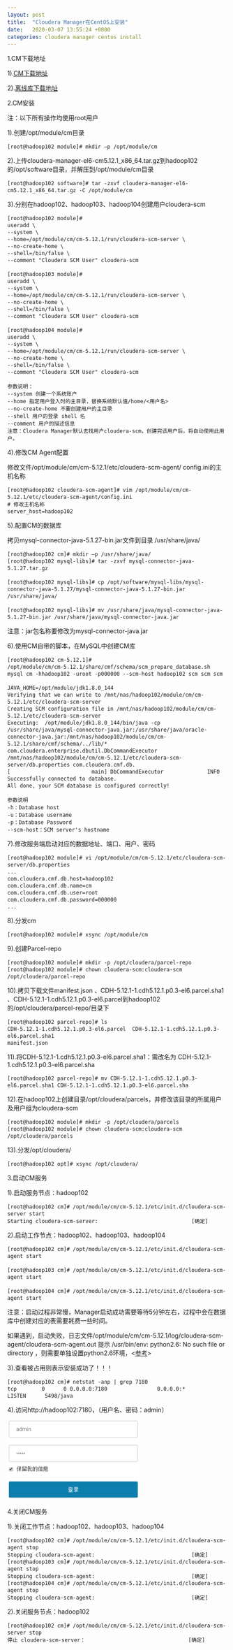 ```yaml
---
layout: post
title:  "Cloudera Manager在CentOS上安装"
date:   2020-03-07 13:55:24 +0800
categories: cloudera manager centos install
---
```



1.CM下载地址

1).[CM下载地址](http://archive.cloudera.com/cm5/cm/5/)

2).[离线库下载地址](http://archive.cloudera.com/cdh5/parcels)

2.CM安装

注：以下所有操作均使用root用户

1).创建/opt/module/cm目录
```shell
[root@hadoop102 module]# mkdir –p /opt/module/cm
```

2).上传cloudera-manager-el6-cm5.12.1_x86_64.tar.gz到hadoop102的/opt/software目录，并解压到/opt/module/cm目录
```shell
[root@hadoop102 software]# tar -zxvf cloudera-manager-el6-cm5.12.1_x86_64.tar.gz -C /opt/module/cm
```

3).分别在hadoop102、hadoop103、hadoop104创建用户cloudera-scm
```shell
[root@hadoop102 module]# 
useradd \
--system \
--home=/opt/module/cm/cm-5.12.1/run/cloudera-scm-server \
--no-create-home \
--shell=/bin/false \
--comment "Cloudera SCM User" cloudera-scm

[root@hadoop103 module]# 
useradd \
--system \
--home=/opt/module/cm/cm-5.12.1/run/cloudera-scm-server \
--no-create-home \
--shell=/bin/false \
--comment "Cloudera SCM User" cloudera-scm

[root@hadoop104 module]# 
useradd \
--system \
--home=/opt/module/cm/cm-5.12.1/run/cloudera-scm-server \
--no-create-home \
--shell=/bin/false \
--comment "Cloudera SCM User" cloudera-scm

参数说明：
--system 创建一个系统账户
--home 指定用户登入时的主目录，替换系统默认值/home/<用户名>
--no-create-home 不要创建用户的主目录
--shell 用户的登录 shell 名
--comment 用户的描述信息
注意：Cloudera Manager默认去找用户cloudera-scm，创建完该用户后，将自动使用此用户。

```

4).修改CM Agent配置

修改文件/opt/module/cm/cm-5.12.1/etc/cloudera-scm-agent/ config.ini的主机名称

```shell
[root@hadoop102 cloudera-scm-agent]# vim /opt/module/cm/cm-5.12.1/etc/cloudera-scm-agent/config.ini
# 修改主机名称
server_host=hadoop102
```

5).配置CM的数据库

拷贝mysql-connector-java-5.1.27-bin.jar文件到目录 /usr/share/java/	
```shell
[root@hadoop102 cm]# mkdir –p /usr/share/java/
[root@hadoop102 mysql-libs]# tar -zxvf mysql-connector-java-5.1.27.tar.gz

[root@hadoop102 mysql-libs]# cp /opt/software/mysql-libs/mysql-connector-java-5.1.27/mysql-connector-java-5.1.27-bin.jar /usr/share/java/

[root@hadoop102 mysql-libs]# mv /usr/share/java/mysql-connector-java-5.1.27-bin.jar /usr/share/java/mysql-connector-java.jar
```
注意：jar包名称要修改为mysql-connector-java.jar

6).使用CM自带的脚本，在MySQL中创建CM库
```shell
[root@hadoop102 cm-5.12.1]# 
/opt/module/cm/cm-5.12.1/share/cmf/schema/scm_prepare_database.sh mysql cm -hhadoop102 -uroot -p000000 --scm-host hadoop102 scm scm scm

JAVA_HOME=/opt/module/jdk1.8.0_144
Verifying that we can write to /mnt/nas/hadoop102/module/cm/cm-5.12.1/etc/cloudera-scm-server
Creating SCM configuration file in /mnt/nas/hadoop102/module/cm/cm-5.12.1/etc/cloudera-scm-server
Executing:  /opt/module/jdk1.8.0_144/bin/java -cp /usr/share/java/mysql-connector-java.jar:/usr/share/java/oracle-connector-java.jar:/mnt/nas/hadoop102/module/cm/cm-5.12.1/share/cmf/schema/../lib/* com.cloudera.enterprise.dbutil.DbCommandExecutor /mnt/nas/hadoop102/module/cm/cm-5.12.1/etc/cloudera-scm-server/db.properties com.cloudera.cmf.db.
[                          main] DbCommandExecutor              INFO  Successfully connected to database.
All done, your SCM database is configured correctly!

参数说明
-h：Database host
-u：Database username
-p：Database Password
--scm-host：SCM server's hostname
```

7).修改服务端启动对应的数据地址、端口、用户、密码
```shell
[root@hadoop102 module]# vi /opt/module/cm/cm-5.12.1/etc/cloudera-scm-server/db.properties
...
com.cloudera.cmf.db.host=hadoop102
com.cloudera.cmf.db.name=cm
com.cloudera.cmf.db.user=root
com.cloudera.cmf.db.password=000000
...

```

8).分发cm
```shell
[root@hadoop102 module]# xsync /opt/module/cm
```

9).创建Parcel-repo
```shell
[root@hadoop102 module]# mkdir -p /opt/cloudera/parcel-repo
[root@hadoop102 module]# chown cloudera-scm:cloudera-scm /opt/cloudera/parcel-repo
```

10).拷贝下载文件manifest.json 、CDH-5.12.1-1.cdh5.12.1.p0.3-el6.parcel.sha1 、CDH-5.12.1-1.cdh5.12.1.p0.3-el6.parcel到hadoop102的/opt/cloudera/parcel-repo/目录下
```shell
[root@hadoop102 parcel-repo]# ls
CDH-5.12.1-1.cdh5.12.1.p0.3-el6.parcel  CDH-5.12.1-1.cdh5.12.1.p0.3-el6.parcel.sha1  
manifest.json
```

11).将CDH-5.12.1-1.cdh5.12.1.p0.3-el6.parcel.sha1：需改名为 CDH-5.12.1-1.cdh5.12.1.p0.3-el6.parcel.sha
```shell
[root@hadoop102 parcel-repo]# mv CDH-5.12.1-1.cdh5.12.1.p0.3-el6.parcel.sha1 CDH-5.12.1-1.cdh5.12.1.p0.3-el6.parcel.sha
```

12).在hadoop102上创建目录/opt/cloudera/parcels，并修改该目录的所属用户及用户组为cloudera-scm
```shell
[root@hadoop102 module]# mkdir -p /opt/cloudera/parcels 
[root@hadoop102 module]# chown cloudera-scm:cloudera-scm /opt/cloudera/parcels
```

13).分发/opt/cloudera/
```shell
[root@hadoop102 opt]# xsync /opt/cloudera/
```

3.启动CM服务

1).启动服务节点：hadoop102
```shell
[root@hadoop102 cm]# /opt/module/cm/cm-5.12.1/etc/init.d/cloudera-scm-server start
Starting cloudera-scm-server:                              [确定]
```

2).启动工作节点：hadoop102、hadoop103、hadoop104
```shell
[root@hadoop102 cm]# /opt/module/cm/cm-5.12.1/etc/init.d/cloudera-scm-agent start

[root@hadoop103 cm]# /opt/module/cm/cm-5.12.1/etc/init.d/cloudera-scm-agent start

[root@hadoop104 cm]# /opt/module/cm/cm-5.12.1/etc/init.d/cloudera-scm-agent start
```
注意：启动过程非常慢，Manager启动成功需要等待5分钟左右，过程中会在数据库中创建对应的表需要耗费一些时间。

如果遇到，启动失败，日志文件/opt/module/cm/cm-5.12.1/log/cloudera-scm-agent/cloudera-scm-agent.out
提示 /usr/bin/env: python2.6: No such file or directory ，则需要单独设置python2.6环境，<[参考]()>

3).查看被占用则表示安装成功了！！！
```
[root@hadoop102 cm]# netstat -anp | grep 7180
tcp        0      0 0.0.0.0:7180                0.0.0.0:*                   LISTEN      5498/java 
```

4).访问http://hadoop102:7180，（用户名、密码：admin）

![img](/images/2020/img00015.png)
 
4.关闭CM服务

1).关闭工作节点：hadoop102、hadoop103、hadoop104
```shell
[root@hadoop102 cm]# /opt/module/cm/cm-5.12.1/etc/init.d/cloudera-scm-agent stop
Stopping cloudera-scm-agent:                               [确定]
[root@hadoop103 cm]# /opt/module/cm/cm-5.12.1/etc/init.d/cloudera-scm-agent stop
Stopping cloudera-scm-agent:                               [确定]
[root@hadoop104 cm]# /opt/module/cm/cm-5.12.1/etc/init.d/cloudera-scm-agent stop
Stopping cloudera-scm-agent:                               [确定]
```

2).关闭服务节点：hadoop102
```shell
[root@hadoop102 cm]# /opt/module/cm/cm-5.12.1/etc/init.d/cloudera-scm-server stop
停止 cloudera-scm-server：                                 [确定]
```